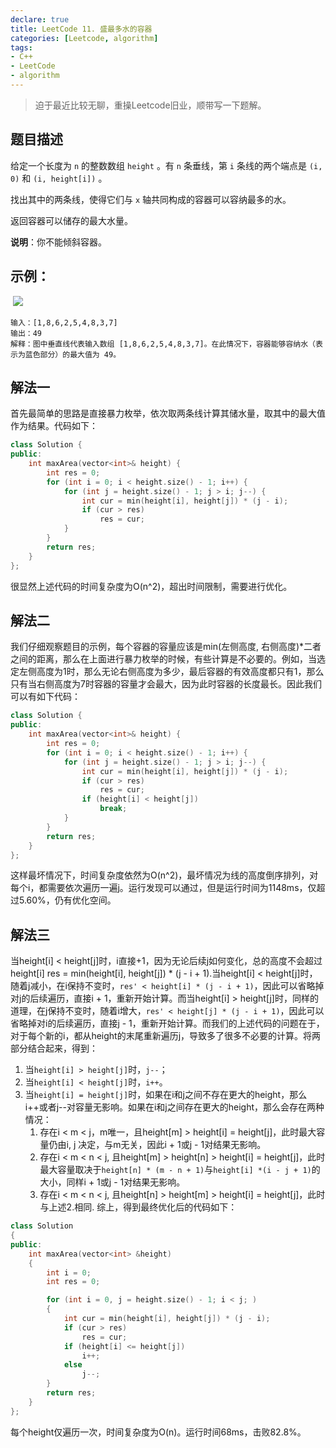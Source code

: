 ```yaml
---
declare: true
title: LeetCode 11. 盛最多水的容器
categories: [Leetcode, algorithm]
tags:
- C++ 
- LeetCode
- algorithm
---
```


> 迫于最近比较无聊，重操Leetcode旧业，顺带写一下题解。

## 题目描述

给定一个长度为 `n` 的整数数组 `height` 。有 `n` 条垂线，第 `i` 条线的两个端点是 `(i, 0)` 和 `(i, height[i])` 。

找出其中的两条线，使得它们与 `x` 轴共同构成的容器可以容纳最多的水。

返回容器可以储存的最大水量。

**说明**：你不能倾斜容器。

## 示例：
 ![](https://aliyun-lc-upload.oss-cn-hangzhou.aliyuncs.com/aliyun-lc-upload/uploads/2018/07/25/question_11.jpg)
```
输入：[1,8,6,2,5,4,8,3,7]
输出：49 
解释：图中垂直线代表输入数组 [1,8,6,2,5,4,8,3,7]。在此情况下，容器能够容纳水（表示为蓝色部分）的最大值为 49。
```

## 解法一
首先最简单的思路是直接暴力枚举，依次取两条线计算其储水量，取其中的最大值作为结果。代码如下：
```Cpp
class Solution {
public:
    int maxArea(vector<int>& height) {
        int res = 0;
        for (int i = 0; i < height.size() - 1; i++) {
            for (int j = height.size() - 1; j > i; j--) {
                int cur = min(height[i], height[j]) * (j - i);
                if (cur > res) 
                    res = cur;
            }
        }
        return res;
    }
};
```

很显然上述代码的时间复杂度为O(n^2)，超出时间限制，需要进行优化。

## 解法二

我们仔细观察题目的示例，每个容器的容量应该是min(左侧高度, 右侧高度)\*二者之间的距离，那么在上面进行暴力枚举的时候，有些计算是不必要的。例如，当选定左侧高度为1时，那么无论右侧高度为多少，最后容器的有效高度都只有1，那么只有当右侧高度为7时容器的容量才会最大，因为此时容器的长度最长。因此我们可以有如下代码：
```cpp
class Solution {
public:
    int maxArea(vector<int>& height) {
        int res = 0;
        for (int i = 0; i < height.size() - 1; i++) {
            for (int j = height.size() - 1; j > i; j--) {
                int cur = min(height[i], height[j]) * (j - i);
                if (cur > res) 
                    res = cur;
                if (height[i] < height[j])
                    break;
            }
        }
        return res;
    }
};
```
这样最坏情况下，时间复杂度依然为O(n^2)，最坏情况为线的高度倒序排列，对每个i，都需要依次遍历一遍j。运行发现可以通过，但是运行时间为1148ms，仅超过5.60%，仍有优化空间。

## 解法三
当height[i] < height[j]时，i直接+1，因为无论后续j如何变化，总的高度不会超过height[i]
res = min(height[i], height[j]) * (j - i + 1).当height[i] < height[j]时，随着j减小，在i保持不变时，`res' < height[i] * (j - i + 1)`，因此可以省略掉对j的后续遍历，直接i + 1，重新开始计算。而当height[i] > height[j]时，同样的道理，在j保持不变时，随着i增大，`res' < height[j] * (j - i + 1)`，因此可以省略掉对i的后续遍历，直接j - 1，重新开始计算。而我们的上述代码的问题在于，对于每个新的i，都从height的末尾重新遍历j，导致多了很多不必要的计算。将两部分结合起来，得到：
1. 当`height[i] > height[j]`时，`j--`；
2. 当`height[i] < height[j]`时，`i++`。
3. 当`height[i] = height[j]`时，如果在i和j之间不存在更大的height，那么i++或者j--对容量无影响。如果在i和j之间存在更大的height，那么会存在两种情况：
	1. 存在i < m < j，m唯一，且height[m] > height[i] = height[j]，此时最大容量仍由i, j 决定，与m无关，因此i + 1或j - 1对结果无影响。
	2. 存在i < m < n < j, 且height[m] > height[n] > height[i] = height[j]，此时最大容量取决于`height[n] * (m - n + 1)`与`height[i] *(i - j + 1)`的大小，同样i + 1或j - 1对结果无影响。
	3. 存在i < m < n < j, 且height[n] > height[m] > height[i] = height[j]，此时与上述2.相同.
综上，得到最终优化后的代码如下：
```cpp
class Solution
{
public:
    int maxArea(vector<int> &height)
    {
        int i = 0;
        int res = 0;

        for (int i = 0, j = height.size() - 1; i < j; )
        {
            int cur = min(height[i], height[j]) * (j - i);
            if (cur > res)
                res = cur;
            if (height[i] <= height[j])
                i++;
            else 
                j--;
        }
        return res;
    }
};
```

每个height仅遍历一次，时间复杂度为O(n)。运行时间68ms，击败82.8%。